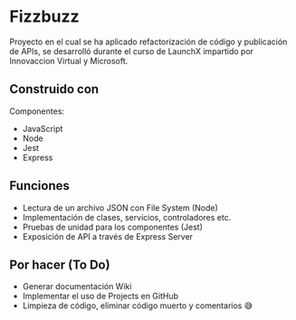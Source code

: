 # Fizzbuzz

Proyecto en el cual se ha aplicado refactorización de código y publicación de APIs, se desarrolló
durante el curso de LaunchX impartido por Innovaccion Virtual y Microsoft.

<!-- CONSTRUIDO CON -->
## Construido con

Componentes:
* JavaScript
* Node
* Jest
* Express

## Funciones
* Lectura de un archivo JSON con File System (Node)
* Implementación de clases, servicios, controladores etc.
* Pruebas de unidad para los componentes (Jest)
* Exposición de API a través de Express Server

## Por hacer (To Do)
* Generar documentación Wiki
* Implementar el uso de Projects en GitHub
* Limpieza de código, eliminar código muerto y comentarios :sweat_smile: